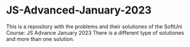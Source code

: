 # JS-Advanced-January-2023
This is a repository with the problems and their solutiones of the SoftUni Course: JS Advance January 2023
There is a different type of solutiones and more than one solution.
